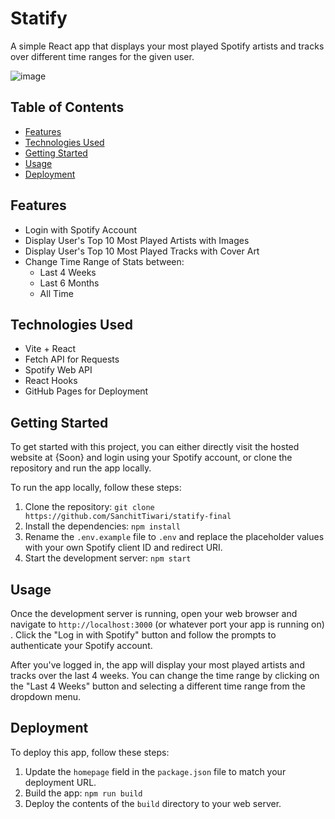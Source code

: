 # Statify

A simple React app that displays your most played Spotify artists and tracks over different time ranges for the given user.

![image](https://user-images.githubusercontent.com/65954042/219965780-45872d3a-ab97-4af3-82ed-4477e0f01646.png)

## Table of Contents

- [Features](#features)
- [Technologies Used](#technologies-used)
- [Getting Started](#getting-started)
- [Usage](#usage)
- [Deployment](#deployment)

## Features

- Login with Spotify Account
- Display User's Top 10 Most Played Artists with Images
- Display User's Top 10 Most Played Tracks with Cover Art
- Change Time Range of Stats between:
  - Last 4 Weeks
  - Last 6 Months
  - All Time

## Technologies Used

- Vite + React
- Fetch API for Requests
- Spotify Web API
- React Hooks
- GitHub Pages for Deployment

## Getting Started

To get started with this project, you can either directly visit the hosted website at {Soon} and login using your Spotify account, or clone the repository and run the app locally.

To run the app locally, follow these steps:

1. Clone the repository: `git clone https://github.com/SanchitTiwari/statify-final`
2. Install the dependencies: `npm install`
3. Rename the `.env.example` file to `.env` and replace the placeholder values with your own Spotify client ID and redirect URI.
4. Start the development server: `npm start`

## Usage

Once the development server is running, open your web browser and navigate to `http://localhost:3000` (or whatever port your app is running on) . Click the "Log in with Spotify" button and follow the prompts to authenticate your Spotify account.

After you've logged in, the app will display your most played artists and tracks over the last 4 weeks. You can change the time range by clicking on the "Last 4 Weeks" button and selecting a different time range from the dropdown menu.

## Deployment

To deploy this app, follow these steps:

1. Update the `homepage` field in the `package.json` file to match your deployment URL.
2. Build the app: `npm run build`
3. Deploy the contents of the `build` directory to your web server.
